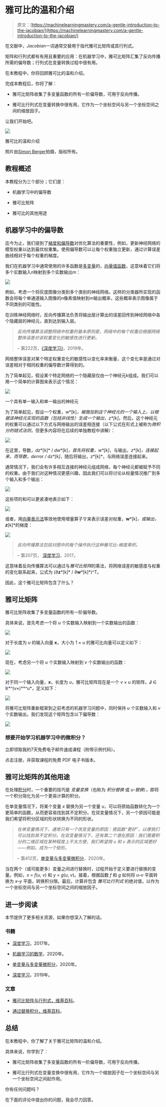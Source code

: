 # 雅可比的温和介绍

> 原文：[https://machinelearningmastery.com/a-gentle-introduction-to-the-jacobian/](https://machinelearningmastery.com/a-gentle-introduction-to-the-jacobian/)

在文献中，*Jacobian*一词通常交替用于指代雅可比矩阵或其行列式。

矩阵和行列式都有有用且重要的应用：在机器学习中，雅可比矩阵汇集了反向传播所需的偏导数；行列式在变量转换过程中很有用。

在本教程中，你将回顾雅可比的温和介绍。

完成本教程后，你将了解：

+   雅可比矩阵收集了多变量函数的所有一阶偏导数，可用于反向传播。

+   雅可比行列式在变量转换中很有用，它作为一个坐标空间与另一个坐标空间之间的缩放因子。

让我们开始吧。

[![](../Images/15bbbead1331269a034556273b96fc79.png)](https://machinelearningmastery.com/wp-content/uploads/2021/07/jacobian_cover-scaled.jpg)

雅可比的温和介绍

照片由[Simon Berger](https://unsplash.com/@8moments)拍摄，版权所有。

## **教程概述**

本教程分为三个部分；它们是：

+   机器学习中的偏导数

+   雅可比矩阵

+   雅可比的其他用途

## **机器学习中的偏导数**

迄今为止，我们提到了[梯度和偏导数](https://machinelearningmastery.com/a-gentle-introduction-to-partial-derivatives-and-gradient-vectors)对优化算法的重要性，例如，更新神经网络的模型权重以达到最优权重集。使用偏导数可以让每个权重独立更新，通过计算误差曲线相对于每个权重的梯度。

我们在机器学习中通常使用的许多函数是[多变量](https://machinelearningmastery.com/?p=12606&preview=true)的，[向量值函数](https://machinelearningmastery.com/a-gentle-introduction-to-vector-valued-functions)，这意味着它们将多个实数输入*n*映射到多个实数输出*m*：

[![](../Images/d68489b6972b22bef03f8a36c7d6e748.png)](https://machinelearningmastery.com/wp-content/uploads/2021/07/jacobian_11.png)

例如，考虑一个将灰度图像分类到多个类别的神经网络。这样的分类器所实现的函数会将每个单通道输入图像的*n*像素值映射到*m*输出概率，这些概率表示图像属于不同类别的可能性。

在训练神经网络时，反向传播算法负责将输出层计算出的误差回传到神经网络中各个隐藏层的神经元，直到达到输入层。

> *反向传播算法调整网络中权重的基本原则是，网络中的每个权重应根据网络整体误差对该权重变化的敏感性进行更新。*
> 
> – 第222页，[《深度学习》](https://www.amazon.com/Deep-Learning-Press-Essential-Knowledge/dp/0262537559/ref=sr_1_4?dchild=1&keywords=deep+learning&qid=1622968138&sr=8-4)，2019年。

网络整体误差对某个特定权重变化的敏感性以变化率来衡量，这个变化率是通过对误差相对于相同权重的偏导数计算得到的。

为了简单起见，假设某个特定网络的一个隐藏层仅由一个神经元*k*组成。我们可以用一个简单的计算图来表示这个情况：

[![](../Images/05a06a855a6a020b0a719405812afb08.png)](https://machinelearningmastery.com/wp-content/uploads/2021/07/jacobian_1.png)

一个具有单一输入和单一输出的神经元

为了简单起见，假设一个权重，*w**[k]*，被施加到这个神经元的一个输入上，以根据该神经元实现的函数（包括非线性）生成一个输出，*z**[k]*。然后，这个神经元的权重可以通过以下方式与网络输出的误差相连接（以下公式在形式上被称为*微积分的链式法则*，但更多内容将在后续的单独教程中讲解）：

[![](../Images/57514729ec537354f4b98b9267ddfb56.png)](https://machinelearningmastery.com/wp-content/uploads/2021/07/jacobian_2.png)

在这里，导数，*dz**[k]* / *dw**[k]*，首先将权重，*w**[k]*，与输出，*z**[k]*，连接起来，而导数，*d*error / *dz**[k]*，随后将输出，*z**[k]*，与网络误差连接起来。

通常情况下，我们会有许多相互连接的神经元组成网络，每个神经元都被赋予不同的权重。由于我们对这种情况更感兴趣，因此我们可以将讨论从标量情况推广到多个输入和多个输出：

[![](../Images/3716368d80976118ff8dc4a048f168de.png)](https://machinelearningmastery.com/wp-content/uploads/2021/07/jacobian_3.png)

这些项的和可以更紧凑地表示如下：

[![](../Images/ce023319eed564c2e1435b2c33387ae6.png)](https://machinelearningmastery.com/wp-content/uploads/2021/07/jacobian_4-1.png)

或者，用[向量表示法](https://machinelearningmastery.com/a-gentle-introduction-to-partial-derivatives-and-gradient-vectors)等效地使用增量算子∇来表示误差对权重，**w***[k]*，或输出，**z***[k]*的梯度：

[![](../Images/53996174fd4fdc0f85c77c04b7be6d09.png)](https://machinelearningmastery.com/wp-content/uploads/2021/07/jacobian_5.png)

> *反向传播算法包括对图中的每个操作执行这种雅可比-梯度乘积。*
> 
> – 第207页， [深度学习](https://www.amazon.com/Deep-Learning-Adaptive-Computation-Machine/dp/0262035618/ref=sr_1_1?dchild=1&keywords=deep+learning&qid=1622968138&sr=8-1)，2017。

这意味着反向传播算法可以通过与*雅可比矩阵*的乘法，将网络误差的敏感度与权重的变化联系起来，公式为 (∂**z***[k]* / ∂**w***[k]*)^T。

因此，这个雅可比矩阵包含了什么？

## **雅可比矩阵**

雅可比矩阵收集了多变量函数的所有一阶偏导数。

具体来说，首先考虑一个将 *u* 个实数输入映射到一个实数输出的函数：

[![](../Images/e37bc437334f32f627142fdbc4fdb46e.png)](https://machinelearningmastery.com/wp-content/uploads/2021/07/jacobian_6.png)

对于长度为 *u* 的输入向量 **x**，大小为 1 × *u* 的雅可比向量可以定义如下：

[![](../Images/2aafa58edb30e90df33840d856dcf78a.png)](https://machinelearningmastery.com/wp-content/uploads/2021/07/jacobian_7.png)

现在，考虑另一个将 *u* 个实数输入映射到 *v* 个实数输出的函数：

[![](../Images/5b5bbbac33c2ad8b6905fdd06592fc61.png)](https://machinelearningmastery.com/wp-content/uploads/2021/07/jacobian_8.png)

对于同一个输入向量，**x**，长度为 *u*，雅可比矩阵现在是一个 *v* × *u* 的矩阵，**J** ∈ ℝ*^(v×)**^u*，定义如下：

[![](../Images/c5e6111fb3bad9cd95525461879454bd.png)](https://machinelearningmastery.com/wp-content/uploads/2021/07/jacobian_9.png)

将雅可比矩阵重新框架到之前考虑的机器学习问题中，同时保持 *u* 个实数输入和 *v* 个实数输出，我们发现这个矩阵包含以下偏导数：

[![](../Images/2a9675ac70b68b38ffd10c3d0bb83064.png)](https://machinelearningmastery.com/wp-content/uploads/2021/08/jacobian_10.png)

### 想要开始学习机器学习中的微积分？

立即领取我的7天免费电子邮件速成课程（附带示例代码）。

点击注册，并获取课程的免费 PDF 电子书版本。

## **雅可比矩阵的其他用途**

在处理[积分](https://machinelearningmastery.com/?p=12637&preview=true)时，一个重要的技巧是 *变量变换*（也称为 *积分替换* 或 *u-替换*），即将一个积分简化为另一个更易计算的积分。

在单变量情况下，将某个变量 *x* 替换为另一个变量 *u*，可以将原始函数转化为一个更简单的函数，从而更容易找到其不定积分。在双变量情况下，另一个原因可能是我们希望将积分区域的形状转换为不同的形状。

> *在单变量情况下，通常只有一个改变变量的原因：使函数“更好”，以便我们可以找到其不定积分。在双变量情况下，还有第二个潜在原因：我们需要积分的二维区域在某种程度上不太方便，我们希望用 *u* 和 *v* 表示的区域更好——例如，成为一个矩形。*
> 
> – 第412页，[单变量与多变量微积分](https://www.whitman.edu/mathematics/multivariable/multivariable.pdf)，2020年。

当在两个（或可能更多）变量之间进行替换时，过程开始于定义要进行替换的变量。例如，*x* = *f*(*u*, *v*) 和 *y* = *g*(*u*, *v*)。接着，根据函数 *f* 和 *g* 如何将 *u*–*v* 平面转换为 *x*–*y* 平面，转换积分限。最后，计算并包含 *雅可比行列式* 的绝对值，以作为一个坐标空间与另一个坐标空间之间的缩放因子。

## **进一步阅读**

本节提供了更多相关资源，如果你想深入了解的话。

### **书籍**

+   [深度学习](https://www.amazon.com/Deep-Learning-Adaptive-Computation-Machine/dp/0262035618/ref=sr_1_1?dchild=1&keywords=deep+learning&qid=1622968138&sr=8-1)，2017年。

+   [机器学习的数学](https://www.amazon.com/Mathematics-Machine-Learning-Peter-Deisenroth/dp/110845514X/ref=as_li_ss_tl?dchild=1&keywords=calculus+machine+learning&qid=1606171788&s=books&sr=1-3&linkCode=sl1&tag=inspiredalgor-20&linkId=209ba69202a6cc0a9f2b07439b4376ca&language=en_US)，2020年。

+   [单变量与多变量微积分](https://www.whitman.edu/mathematics/multivariable/multivariable.pdf)，2020年。

+   [深度学习](https://www.amazon.com/Deep-Learning-Press-Essential-Knowledge/dp/0262537559/ref=sr_1_4?dchild=1&keywords=deep+learning&qid=1622968138&sr=8-4)，2019年。

### **文章**

+   [雅可比矩阵与行列式，维基百科](https://en.wikipedia.org/wiki/Jacobian_matrix_and_determinant)。

+   [通过替换积分，维基百科](https://en.wikipedia.org/wiki/Integration_by_substitution)。

## **总结**

在本教程中，你了解了关于雅可比矩阵的温和介绍。

具体来说，你学到了：

+   雅可比矩阵收集了多变量函数的所有一阶偏导数，可用于反向传播。

+   雅可比行列式在变量变换中很有用，它作为一个缩放因子在一个坐标空间与另一个坐标空间之间起作用。

你有任何问题吗？

在下面的评论中提出你的问题，我会尽力回答。
